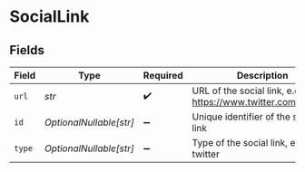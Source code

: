 # SocialLink


## Fields

| Field                                                        | Type                                                         | Required                                                     | Description                                                  | Example                                                      |
| ------------------------------------------------------------ | ------------------------------------------------------------ | ------------------------------------------------------------ | ------------------------------------------------------------ | ------------------------------------------------------------ |
| `url`                                                        | *str*                                                        | :heavy_check_mark:                                           | URL of the social link, e.g. https://www.twitter.com/apideck | https://www.twitter.com/apideck                              |
| `id`                                                         | *OptionalNullable[str]*                                      | :heavy_minus_sign:                                           | Unique identifier of the social link                         | 12345                                                        |
| `type`                                                       | *OptionalNullable[str]*                                      | :heavy_minus_sign:                                           | Type of the social link, e.g. twitter                        | twitter                                                      |